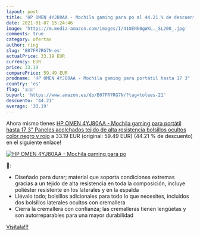 ```yaml
---
layout: post
title: 'HP OMEN 4YJ80AA - Mochila gaming para po al 44.21 % de descuento'
date: 2021-01-07 15:24:46
image: 'https://m.media-amazon.com/images/I/41UENk0gWXL._SL200_.jpg'
comments: true
category: ofertas
author: ring
slug: 'B07FR7RG7N-es'
actualPrice: 33.19 EUR
currency: EUR
price: 33.19
comparePrice: 59.49 EUR
prodname: 'HP OMEN 4YJ80AA - Mochila gaming para portátil hasta 17 3"  Paneles acolchados  tejido de alta resistencia  bolsillos ocultos   color negro y rojo'
country: 'es'
flag: '🇪🇸'
buyurl: 'https://www.amazon.es/dp/B07FR7RG7N/?tag=tolees-21'
descuento: '44.21'
average: '33.19'
---
```


Ahora mismo tienes [HP OMEN 4YJ80AA - Mochila gaming para portátil hasta 17 3"  Paneles acolchados  tejido de alta resistencia  bolsillos ocultos   color negro y rojo](https://www.amazon.es/dp/B07FR7RG7N/?tag=tolees-21) a 33.19 EUR (original: 59.49 EUR) (44.21 %  de descuento) en el siguiente enlace!

[![HP OMEN 4YJ80AA - Mochila gaming para po](https://m.media-amazon.com/images/I/41UENk0gWXL._SL200_.jpg)](https://www.amazon.es/dp/B07FR7RG7N/?tag=tolees-21)

🔎:

- Diseñado para durar; material que soporta condiciones extremas gracias a un tejido de alta resistencia en toda la composición, incluye poliéster resistente en los laterales y en la espalda
- Llévalo todo; bolsillos adicionales para todo lo que necesites, incluidos dos bolsillos laterales ocultos con cremallera
- Cierra la cremallera con confianza; las cremalleras tienen lengüetas y son autorreparables para una mayor durabilidad

[Visítala!!!](https://www.amazon.es/dp/B07FR7RG7N/?tag=tolees-21)
